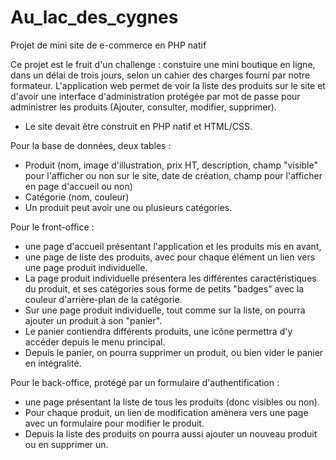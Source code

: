 # Au_lac_des_cygnes
Projet de mini site de e-commerce en PHP natif

Ce projet est le fruit d'un challenge : constuire une mini boutique en ligne, dans un délai de trois jours, 
selon un cahier des charges fourni par notre formateur.
L'application web permet de voir la liste des produits sur le site et d'avoir une interface d'administration protégée par mot de passe 
pour administrer les produits (Ajouter, consulter, modifier, supprimer). 

- Le site devait être construit en PHP natif et HTML/CSS.

Pour la base de données, deux tables : 
- Produit (nom, image d'illustration, prix HT, description, champ "visible" pour l'afficher ou non sur le site, date de création, champ pour l'afficher en page d'accueil ou non) 
- Catégorie (nom, couleur)
- Un produit peut avoir une ou plusieurs catégories.

Pour le front-office :
- une page d'accueil présentant l'application et les produits mis en avant, 
- une page de liste des produits, avec pour chaque élément un lien vers une page produit individuelle. 
- La page produit individuelle présentera les différentes caractéristiques du produit, et ses catégories sous forme de petits "badges" avec la couleur d'arrière-plan de la catégorie. 
- Sur une page produit individuelle, tout comme sur la liste, on pourra ajouter un produit à son "panier". 
- Le panier contiendra différents produits, une icône permettra d'y accéder depuis le menu principal. 
- Depuis le panier, on pourra supprimer un produit, ou bien vider le panier en intégralité. 

Pour le back-office, protégé par un formulaire d'authentification :
- une page présentant la liste de tous les produits (donc visibles ou non). 
- Pour chaque produit, un lien de modification amènera vers une page avec un formulaire pour modifier le produit. 
- Depuis la liste des produits on pourra aussi ajouter un nouveau produit ou en supprimer un.



